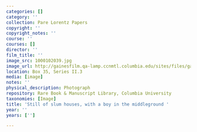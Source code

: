 ```yaml
---
categories: []
category: ''
collection: Pare Lorentz Papers
copyright: ''
copyright_notes: ''
course: ''
courses: []
director: ''
film_title: ''
image_src: 1000102039.jpg
image_url: http://gainesfilm.qa-lamp.ccnmtl.columbia.edu/sites/files/gainesfilm/images/1000102039.jpg
location: Box 35, Series II.3
media: [image]
notes: ''
physical_description: Photograph
repository: Rare Book & Manuscript Library, Columbia University
taxonomies: [Image]
title: 'Still of slum houses, with a boy in the middleground '
year: ''
years: ['']

---
```

